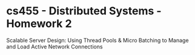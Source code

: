 # cs455 - Distributed Systems - Homework 2
Scalable Server Design: Using Thread Pools & Micro Batching to Manage and Load Active Network Connections

